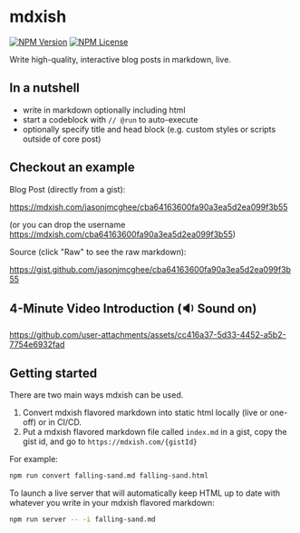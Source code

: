 # mdxish

[![NPM Version](https://img.shields.io/npm/v/mdxish.svg?style=flat)](https://www.npmjs.com/package/mdxish)
[![NPM License](https://img.shields.io/npm/l/all-contributors.svg?style=flat)](https://github.com/jasonjmcghee/mdxish/blob/master/LICENSE)

Write high-quality, interactive blog posts in markdown, live.

## In a nutshell
- write in markdown optionally including html
- start a codeblock with `// @run` to auto-execute
- optionally specify title and head block (e.g. custom styles or scripts outside of core post)

## Checkout an example

Blog Post (directly from a gist):

https://mdxish.com/jasonjmcghee/cba64163600fa90a3ea5d2ea099f3b55

(or you can drop the username https://mdxish.com/cba64163600fa90a3ea5d2ea099f3b55)

Source (click "Raw" to see the raw markdown):

https://gist.github.com/jasonjmcghee/cba64163600fa90a3ea5d2ea099f3b55

## 4-Minute Video Introduction (🔉 Sound on)

https://github.com/user-attachments/assets/cc416a37-5d33-4452-a5b2-7754e6932fad

## Getting started

There are two main ways mdxish can be used.

1. Convert mdxish flavored markdown into static html locally (live or one-off) or in CI/CD.
2. Put a mdxish flavored markdown file called `index.md` in a gist, copy the gist id, and go to `https://mdxish.com/{gistId}`

For example:

```bash
npm run convert falling-sand.md falling-sand.html
```

To launch a live server that will automatically keep HTML up to date with whatever you write in your mdxish flavored markdown:

```bash
npm run server -- -i falling-sand.md
```
